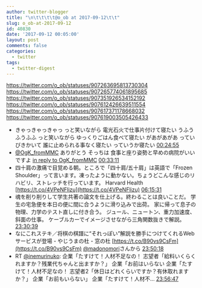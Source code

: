 ```yaml
---
author: twitter-blogger
title: "\n\t\t\t\t@o_ob at 2017-09-12\t\t"
slug: o_ob-at-2017-09-12
id: 40830
date: '2017-09-12 00:05:00'
layout: post
comments: false
categories:
  - twitter
tags:
  - twitter-digest
---
```


https://twitter.com/o_ob/statuses/907263695813730304 https://twitter.com/o_ob/statuses/907265774061895685 https://twitter.com/o_ob/statuses/907351926534152192 https://twitter.com/o_ob/statuses/907612426639511554 https://twitter.com/o_ob/statuses/907617371178668032 https://twitter.com/o_ob/statuses/907619003505426433  

*   きゃっきゃっきゃっ っと笑いながら 電光石火で仕事片付けて寝たい うふうふうふふ っと笑いながら ゆっくりごはん食べて寝たい があがあがあ っていびきかいて 誰に止められる事なく寝たい っていうか寝たい [00:24:55](https://twitter.com/o_ob/statuses/907263695813730304)
*   [@OgK_fromMMC](https://twitter.com/OgK_fromMMC) ありがとう そっちは 食事と座り姿勢と早めの病院がいいですよ [in reply to OgK_fromMMC](https://twitter.com/OgK_fromMMC/statuses/907264638777044995) [00:33:11](https://twitter.com/o_ob/statuses/907265774061895685)
*   四十肩の激痛で目覚める朝。ところで「四十肩/五十肩」は英語で「Frozen Shoulder」って言います。凍ったように動かない。ちょうどこんな感じのリハビリ、ストレッチを行っています。 Harvard Health [https://t.co/4VPeNFlizu](https://t.co/4VPeNFlizu) [06:15:31](https://twitter.com/o_ob/statuses/907351926534152192)
*   魂を削り削りして学生共著の論文を仕上げる。終わることは良いことだ。 学生の宅急便を本日の便に間に合うように滑り込みで出荷。 家に帰って息子の物理、力学のテスト直しに付き合う。 ジュール、ニュートン、重力加速度、斜面の仕事。 ケーブルカーでイメージさせながら三角関数抜きで解説。 [23:30:39](https://twitter.com/o_ob/statuses/907612426639511554)
*   なにこれステキ／将棋の棋譜に“それっぽい”解説を勝手につけてくれるWebサービスが登場 - やじうまの杜 - 窓の杜 [https://t.co/B90vs9CsFm](https://t.co/B90vs9CsFm) [@madonomori](https://twitter.com/madonomori)さんから [23:50:18](https://twitter.com/o_ob/statuses/907617371178668032)
*   RT [@inemurinuko](https://twitter.com/inemurinuko): 企業「たすけて！人材不足なの！ 志望者「給料いくらくれますか？残業代ちゃんと出ますか？」 企業「お前はいらない 企業「たすけて！人材不足なの！ 志望者2「休日はどれくらいですか？有休取れますか？」 企業「お前もいらない」 企業「たすけて！人材不… [23:56:47](https://twitter.com/o_ob/statuses/907619003505426433)